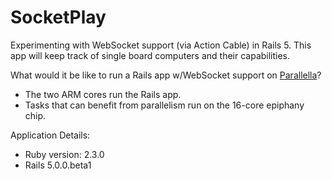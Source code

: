 SocketPlay
===

Experimenting with WebSocket support (via Action Cable) in Rails 5. This app will keep track of single board computers and their capabilities.

What would it be like to run a Rails app w/WebSocket support on [Parallella](/blog/2015/08/22/madison-ruby-and-parallella/)?

* The two ARM cores run the Rails app.
* Tasks that can benefit from parallelism run on the 16-core epiphany chip.


Application Details:

* Ruby version: 2.3.0
* Rails 5.0.0.beta1


